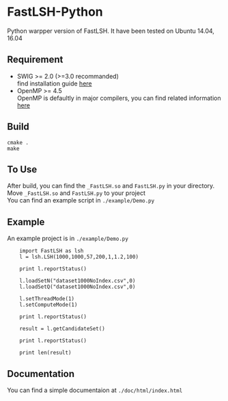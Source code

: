 # FastLSH-Python
Python warpper version of FastLSH. It have been tested on Ubuntu 14.04, 16.04

## Requirement 
* SWIG >= 2.0 (>=3.0 recommanded)  
    find installation guide [here](http://www.swig.org/download.html)
* OpenMP >= 4.5  
    OpenMP is defaultly in major compilers, you can find related information [here](http://www.openmp.org/resources/openmp-compilers/)
    
## Build
    cmake .  
    make
## To Use
After build, you can find the `_FastLSH.so` and `FastLSH.py` in your directory.  
Move `_FastLSH.so` and `FastLSH.py` to your project   
You can find an example script in `./example/Demo.py` 

## Example
   An example project is in `./example/Demo.py`
    
        import FastLSH as lsh
        l = lsh.LSH(1000,1000,57,200,1,1.2,100)

        print l.reportStatus()

        l.loadSetN("dataset1000NoIndex.csv",0)
        l.loadSetQ("dataset1000NoIndex.csv",0)

        l.setThreadMode(1)
        l.setComputeMode(1)

        print l.reportStatus()

        result = l.getCandidateSet()

        print l.reportStatus()

        print len(result)


## Documentation
You can find a simple documentaion at `./doc/html/index.html`




